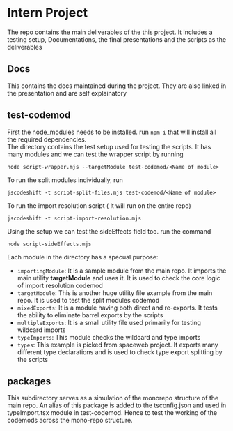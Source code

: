 # Intern Project
The repo contains the main deliverables of the this project. It includes a testing setup, Documentations, the final presentations and the scripts as the deliverables
## Docs
This contains the docs maintained during the project. They are also linked in the presentation and are self explainatory
## test-codemod
First the node_modules needs to be installed. run `npm i` that will install all the required dependencies.\
The directory contains the test setup used for testing the scripts. It has many modules and we can test the wrapper script by running
```
node script-wrapper.mjs --targetModule test-codemod/<Name of module>
```
To run the split modules individually, run
```
jscodeshift -t script-split-files.mjs test-codemod/<Name of module>
```
To run the import resolution script ( it will run on the entire repo)
```
jscodeshift -t script-import-resolution.mjs
```
Using the setup we can test the sideEffects field too. run the command 
```
node script-sideEffects.mjs
```
Each module in the directory has a specual purpose:
- `importingModule`: It is a sample module from the main repo. It imports the main utility **targetModule** and uses it. It is used to check the core logic of import resolution codemod
- `targetModule`: This is another huge utility file example from the main repo. It is used to test the split modules codemod
- `mixedExports`: It is a module having both direct and re-exports. It tests the ability to eliminate barrel exports by the scripts
- `multipleExports`: It is a small utility file used primarily for testing wildcard imports
- `typeImports`: This module checks the wildcard and type imports
- `types`: This example is picked from spaceweb project. It exports many different type declarations and is used to check type export splitting by the scripts
## packages
This subdirectory serves as a simulation of the monorepo structure of the main repo. An alias of this package is added to the tsconfig.json and used in typeImport.tsx module in test-codemod. Hence to test the working of the codemods across the mono-repo structure.